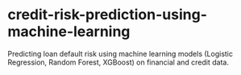 # credit-risk-prediction-using-machine-learning
Predicting loan default risk using machine learning models (Logistic Regression, Random Forest, XGBoost) on financial and credit data.
